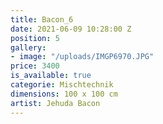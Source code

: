 ```yaml
---
title: Bacon_6
date: 2021-06-09 10:28:00 Z
position: 5
gallery:
- image: "/uploads/IMGP6970.JPG"
price: 3400
is_available: true
categorie: Mischtechnik
dimensions: 100 x 100 cm
artist: Jehuda Bacon
---
```


